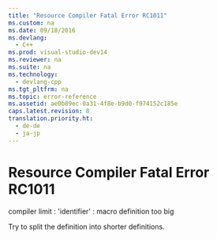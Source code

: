 ```yaml
---
title: "Resource Compiler Fatal Error RC1011"
ms.custom: na
ms.date: 09/18/2016
ms.devlang: 
  - C++
ms.prod: visual-studio-dev14
ms.reviewer: na
ms.suite: na
ms.technology: 
  - devlang-cpp
ms.tgt_pltfrm: na
ms.topic: error-reference
ms.assetid: ae0b89ec-0a31-4f8e-b9d0-f974152c185e
caps.latest.revision: 8
translation.priority.ht: 
  - de-de
  - ja-jp
---
```

# Resource Compiler Fatal Error RC1011
compiler limit : 'identifier' : macro definition too big  
  
 Try to split the definition into shorter definitions.